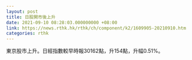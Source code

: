 ```yaml
---
layout: post
title: 日股開市後上升
date: 2021-09-10 08:28:03.000000000 +08:00
link: https://news.rthk.hk/rthk/ch/component/k2/1609905-20210910.htm
categories: rthk
---
```


東京股市上升。日經指數較早時報30162點，升154點，升幅0.51%。
